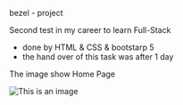 bezel - project

Second test in my career to learn Full-Stack

* done by HTML & CSS & bootstarp 5
* the hand over of this task was after 1 day

The image show Home Page

![This is an image](img/Capture1.PNG.PNG)